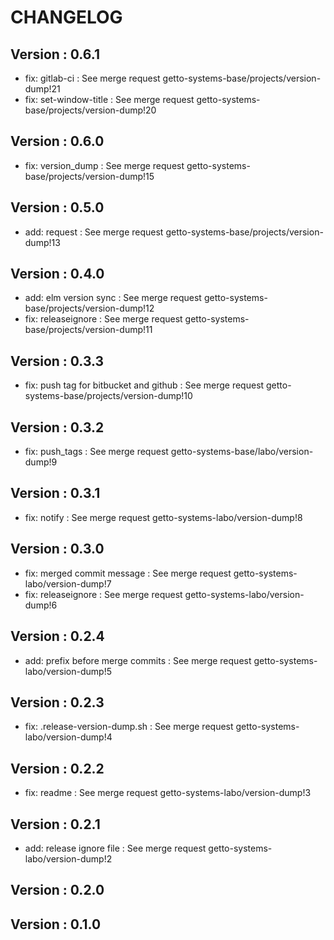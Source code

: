 # CHANGELOG

## Version : 0.6.1

- fix: gitlab-ci : See merge request getto-systems-base/projects/version-dump!21
- fix: set-window-title : See merge request getto-systems-base/projects/version-dump!20


## Version : 0.6.0

- fix: version_dump : See merge request getto-systems-base/projects/version-dump!15


## Version : 0.5.0

- add: request : See merge request getto-systems-base/projects/version-dump!13


## Version : 0.4.0

- add: elm version sync : See merge request getto-systems-base/projects/version-dump!12
- fix: releaseignore : See merge request getto-systems-base/projects/version-dump!11


## Version : 0.3.3

- fix: push tag for bitbucket and github : See merge request getto-systems-base/projects/version-dump!10


## Version : 0.3.2

- fix: push_tags : See merge request getto-systems-base/labo/version-dump!9


## Version : 0.3.1

- fix: notify : See merge request getto-systems-labo/version-dump!8


## Version : 0.3.0

- fix: merged commit message : See merge request getto-systems-labo/version-dump!7
- fix: releaseignore : See merge request getto-systems-labo/version-dump!6


## Version : 0.2.4

- add: prefix before merge commits : See merge request getto-systems-labo/version-dump!5

## Version : 0.2.3

- fix: .release-version-dump.sh : See merge request getto-systems-labo/version-dump!4


## Version : 0.2.2

- fix: readme : See merge request getto-systems-labo/version-dump!3


## Version : 0.2.1

- add: release ignore file : See merge request getto-systems-labo/version-dump!2


## Version : 0.2.0



## Version : 0.1.0


